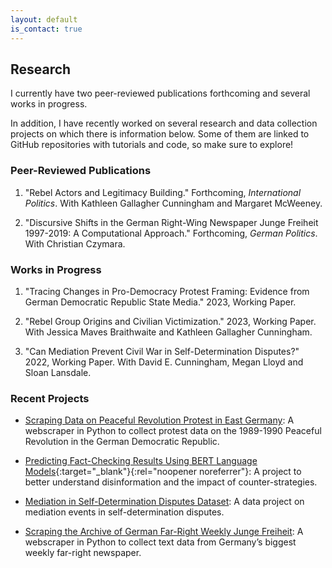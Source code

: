 ```yaml
---
layout: default
is_contact: true
---
```


## Research

I currently have two peer-reviewed publications forthcoming and several works in progress. 

In addition, I have recently worked on several research and data collection projects on which there is information below. Some of them are linked to GitHub repositories with tutorials and code, so make sure to explore!

### Peer-Reviewed Publications

1. "Rebel Actors and Legitimacy Building." Forthcoming, *International Politics*. With Kathleen Gallagher Cunningham and Margaret McWeeney. 

2. "Discursive Shifts in the German Right-Wing Newspaper Junge Freiheit 1997-2019: A Computational Approach." Forthcoming, *German Politics*. With Christian Czymara.

### Works in Progress

1. "Tracing Changes in Pro-Democracy Protest Framing: Evidence from German Democratic Republic State Media." 2023, Working Paper. 

2. "Rebel Group Origins and Civilian Victimization." 2023, Working Paper. With Jessica Maves Braithwaite and Kathleen Gallagher Cunningham.

3. "Can Mediation Prevent Civil War in Self-Determination Disputes?" 2022, Working Paper. With David E. Cunningham, Megan Lloyd and Sloan Lansdale.

### Recent Projects

* [Scraping Data on Peaceful Revolution Protest in East Germany](/protest): A webscraper in Python to collect protest data on the 1989-1990 Peaceful Revolution in the German Democratic Republic.

* [Predicting Fact-Checking Results Using BERT Language Models](https://ilcss.umd.edu/political-communication/){:target="_blank"}{:rel="noopener noreferrer"}: A project to better understand disinformation and the impact of counter-strategies.

* [Mediation in Self-Determination Disputes Dataset](/mediation): A data project on mediation events in self-determination disputes.

* [Scraping the Archive of German Far-Right Weekly Junge Freiheit](/jf): A webscraper in Python to collect text data from Germany’s biggest weekly far-right newspaper.
